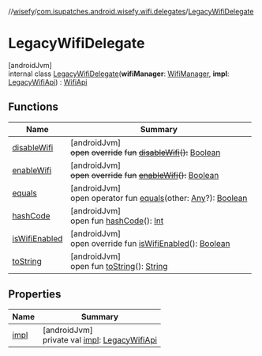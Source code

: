 //[wisefy](../../../index.md)/[com.isupatches.android.wisefy.wifi.delegates](../index.md)/[LegacyWifiDelegate](index.md)

# LegacyWifiDelegate

[androidJvm]\
internal class [LegacyWifiDelegate](index.md)(**wifiManager**: [WifiManager](https://developer.android.com/reference/kotlin/android/net/wifi/WifiManager.html), **impl**: [LegacyWifiApi](../-legacy-wifi-api/index.md)) : [WifiApi](../../com.isupatches.android.wisefy.wifi/-wifi-api/index.md)

## Functions

| Name | Summary |
|---|---|
| [disableWifi](disable-wifi.md) | [androidJvm]<br>~~open~~ ~~override~~ ~~fun~~ [~~disableWifi~~](disable-wifi.md)~~(~~~~)~~~~:~~ [Boolean](https://kotlinlang.org/api/latest/jvm/stdlib/kotlin/-boolean/index.html) |
| [enableWifi](enable-wifi.md) | [androidJvm]<br>~~open~~ ~~override~~ ~~fun~~ [~~enableWifi~~](enable-wifi.md)~~(~~~~)~~~~:~~ [Boolean](https://kotlinlang.org/api/latest/jvm/stdlib/kotlin/-boolean/index.html) |
| [equals](index.md#585090901%2FFunctions%2F1622544596) | [androidJvm]<br>open operator fun [equals](index.md#585090901%2FFunctions%2F1622544596)(other: [Any](https://kotlinlang.org/api/latest/jvm/stdlib/kotlin/-any/index.html)?): [Boolean](https://kotlinlang.org/api/latest/jvm/stdlib/kotlin/-boolean/index.html) |
| [hashCode](index.md#1794629105%2FFunctions%2F1622544596) | [androidJvm]<br>open fun [hashCode](index.md#1794629105%2FFunctions%2F1622544596)(): [Int](https://kotlinlang.org/api/latest/jvm/stdlib/kotlin/-int/index.html) |
| [isWifiEnabled](is-wifi-enabled.md) | [androidJvm]<br>open override fun [isWifiEnabled](is-wifi-enabled.md)(): [Boolean](https://kotlinlang.org/api/latest/jvm/stdlib/kotlin/-boolean/index.html) |
| [toString](index.md#1616463040%2FFunctions%2F1622544596) | [androidJvm]<br>open fun [toString](index.md#1616463040%2FFunctions%2F1622544596)(): [String](https://kotlinlang.org/api/latest/jvm/stdlib/kotlin/-string/index.html) |

## Properties

| Name | Summary |
|---|---|
| [impl](impl.md) | [androidJvm]<br>private val [impl](impl.md): [LegacyWifiApi](../-legacy-wifi-api/index.md) |

